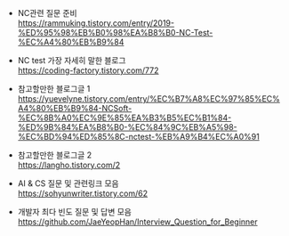 
* NC관련 질문 준비  
https://rammuking.tistory.com/entry/2019-%ED%95%98%EB%B0%98%EA%B8%B0-NC-Test-%EC%A4%80%EB%B9%84  

* NC test 가장 자세히 말한 블로그  
https://coding-factory.tistory.com/772  

* 참고할만한 블로그글 1
https://yuevelyne.tistory.com/entry/%EC%B7%A8%EC%97%85%EC%A4%80%EB%B9%84-NCSoft-%EC%8B%A0%EC%9E%85%EA%B3%B5%EC%B1%84-%ED%9B%84%EA%B8%B0-%EC%84%9C%EB%A5%98-%EC%BD%94%ED%85%8C-nctest-%EB%A9%B4%EC%A0%91  
* 참고할만한 블로그글 2  
https://langho.tistory.com/2  

* AI & CS 질문 및 관련링크 모음  
https://sohyunwriter.tistory.com/62
  
* 개발자 최다 빈도 질문 및 답변 모음
https://github.com/JaeYeopHan/Interview_Question_for_Beginner  
  